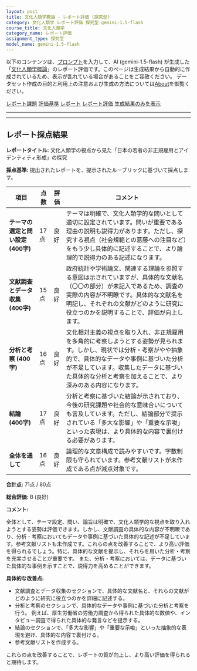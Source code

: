 ```yaml
---
layout: post
title: 文化人類学概論 - レポート評価 (探究型)
category: 文化人類学 レポート評価 探究型 gemini-1.5-flash
course_title: 文化人類学
category_name: レポート評価
assignment_type: 探究型
model_name: gemini-1.5-flash
---
```


以下のコンテンツは、[プロンプト](https://github.com/takedatoshiyuki/synthetic_assignments/tree/main/generated/文化人類学/gemini-1.5-flash/prompt_レポート評価-探究型.md)を入力して、AI (gemini-1.5-flash) が生成した「[文化人類学概論](/contents/文化人類学/)」のレポート評価です。このページは生成結果から自動的に作成されているため、表示が乱れている場合があることをご容赦ください。
データセット作成の目的と利用上の注意および生成の方法については[About](/About)を御覧ください。

[レポート課題](../レポート課題-探究型)
[評価基準](../評価基準-探究型)
[レポート](../レポート-探究型)
[レポート評価](../レポート評価-探究型)
[生成結果のみを表示](https://github.com/takedatoshiyuki/synthetic_assignments/tree/main/generated/文化人類学/gemini-1.5-flash/レポート評価-探究型.md)
  

***
***
  
## レポート採点結果

**レポートタイトル:** 文化人類学の視点から見た「日本の若者の非正規雇用とアイデンティティ形成」の探究

**採点基準:** 提出されたレポートを、提示されたルーブリックに基づいて採点します。


| 項目 | 点数 | 評価 | コメント |
|---|---|---|---|
| **テーマの選定と問い設定 (400字)** | 17点 | 良好 | テーマは明確で、文化人類学的な問いとして適切に設定されています。問いが重要である理由の説明も説得力があります。ただし、探究する視点（社会規範との葛藤への注目など）をもう少し具体的に記述することで、より論理的で説得力のある記述になります。 |
| **文献調査とデータ収集 (400字)** | 15点 | 良好 | 政府統計や学術論文、関連する理論を参照する意図は示されていますが、具体的な文献名（〇〇の部分）が未記入であるため、調査の実際の内容が不明瞭です。具体的な文献名を明記し、それぞれの文献がどのように研究に役立つのかを説明することで、評価が向上します。 |
| **分析と考察 (400字)** | 16点 | 良好 | 文化相対主義の視点を取り入れ、非正規雇用を多角的に考察しようとする姿勢が見られます。しかし、現状では分析・考察がやや抽象的で、具体的なデータや事例に基づいた分析が不足しています。収集したデータに基づいた具体的な分析と考察を加えることで、より深みのある内容になります。 |
| **結論 (400字)** | 17点 | 良好 | 分析と考察に基づいた結論が示されており、今後の研究課題や社会的な意味合いについても言及しています。ただし、結論部分で提示されている「多大な影響」や「重要な示唆」といった表現は、より具体的な内容で裏付ける必要があります。 |
| **全体を通して** | 16点 | 良好 | 論理的な文章構成で読みやすいです。字数制限も守られています。参考文献リストが未作成である点が減点対象です。 |


**合計点:** 71点 / 80点


**総合評価:** B (良好)

**コメント:**

全体として、テーマ設定、問い、論旨は明確で、文化人類学的な視点を取り入れようとする姿勢は評価できます。しかし、文献調査の具体的な内容が不明瞭であり、分析・考察においてもデータや事例に基づいた具体的な記述が不足しています。参考文献リストも未作成です。これらの点を改善することで、より高い評価を得られるでしょう。特に、具体的な文献を提示し、それらを用いた分析・考察を充実させることが重要です。  また、分析・考察においては、データに基づいた具体的な事例を示すことで、説得力を高めることができます。


**具体的な改善点:**

* 文献調査とデータ収集のセクションで、具体的な文献名と、それらの文献がどのように研究に役立つのかを詳細に記述する。
* 分析と考察のセクションで、具体的なデータや事例に基づいた分析と考察を行う。  例えば、厚生労働省の労働力調査から得られた具体的な数値や、インタビュー調査で得られた具体的な発言などを提示する。
* 結論のセクションで、「多大な影響」や「重要な示唆」といった抽象的な表現を避け、具体的な内容で裏付ける。
* 参考文献リストを作成する。


これらの点を改善することで、レポートの質が向上し、より高い評価を得られると期待します。
